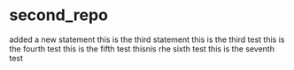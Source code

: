 # second_repo

added a new statement
this is the third statement
this is the third test 
this is the fourth test
this is the fifth test
thisnis rhe sixth test
this is the seventh test
